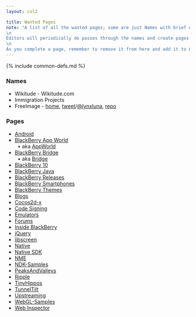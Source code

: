 ```yaml
---
layout: col2

title: Wanted Pages
note: "A list of all the wanted pages; some are just Names with brief notes; some are pages under construction.\
\n
Editors will periodically do passes through the names and create pages that can be edited easily\
\n
As you complete a page, remember to remove it from here and add it to All Pages, Recent Pages and the common-defs map"
---
```

{% include common-defs.md %}

### Names
* Wikitude - Wikitude.com
* Immigration Projects
* FreeImage - [home](http://freeimage.sourceforge.net/license.html), [tweet](http://bit.ly/MaMulx)/[@lynxluna](http://twitter.com/lynxluna), [repo](https://github.com/lynxluna/freeimage)

### Pages
* [Android](Android.html)
* [BlackBerry App World](BlackBerry_App_World.html)  
&nbsp;&nbsp;&bull; aka [AppWorld](AppWorld.html)
* [BlackBerry Bridge](BlackBerry_Bridge.html)  
&nbsp;&nbsp;&bull; aka [Bridge](Bridge.html)
* [BlackBerry 10](BlackBerry_10.html)
* [BlackBerry Java](BlackBerry_Java.html)
* [BlackBerry Releases](BlackBerry_Releases.html)
* [BlackBerry Smartphones](BlackBerry_Smartphones.html)
* [BlackBerry Themes](BlackBerry_Themes.html)
* [Blogs](Blogs.html)
* [Cocos2d-x](Cocos2d-x.html)
* [Code Signing](Code_Signing.html)
* [Emulators](Emulators.html)
* [Forums](Forums.html)
* [Inside BlackBerry](Inside_BlackBerry.html)
* [jQuery](jQuery.html)
* [libscreen](libscreen.html)
* [Native](Native.html)
* [Native SDK](Native_SDK.html)
* [NME](NME.html)
* [NDK-Samples](NDK-Samples.html)
* [PeaksAndValleys](PeaksAndValleys.html)
* [Ripple](Ripple.html)
* [TinyHippos](TinyHippos.html)
* [TunnelTilt](TunnelTilt.html)
* [Upstreaming](Upstreaming.html)
* [WebGL-Samples](WebGL-Samples.html)
* [Web Inspector](Web_Inspector.html)

